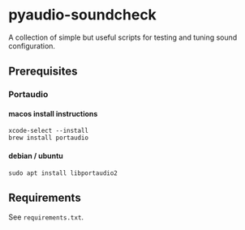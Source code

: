 # pyaudio-soundcheck
A collection of simple but useful scripts for testing and tuning sound configuration.

## Prerequisites

### Portaudio

#### macos install instructions
```
xcode-select --install
brew install portaudio
```
#### debian / ubuntu
```
sudo apt install libportaudio2
```

## Requirements
See `requirements.txt`.
